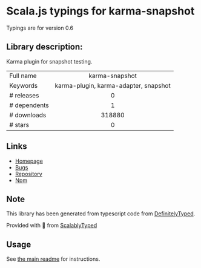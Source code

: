 
# Scala.js typings for karma-snapshot

Typings are for version 0.6

## Library description:
Karma plugin for snapshot testing.

|                    |                 |
| ------------------ | :-------------: |
| Full name          | karma-snapshot |
| Keywords           | karma-plugin, karma-adapter, snapshot |
| # releases         | 0 |
| # dependents       | 1 |
| # downloads        | 318880 |
| # stars            | 0 |

## Links
- [Homepage](https://github.com/localvoid/karma-snapshot)
- [Bugs](https://github.com/localvoid/karma-snapshot/issues)
- [Repository](https://github.com/localvoid/karma-snapshot)
- [Npm](https://www.npmjs.com/package/karma-snapshot)
    


## Note
This library has been generated from typescript code from [DefinitelyTyped](https://definitelytyped.org).

Provided with :purple_heart: from [ScalablyTyped](https://github.com/oyvindberg/ScalablyTyped)

## Usage
See [the main readme](../../readme.md) for instructions.


